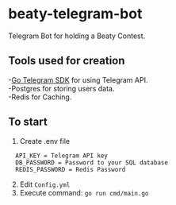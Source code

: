# beaty-telegram-bot
Telegram Bot for holding a Beaty Contest.

## Tools used for creation
-[Go Telegram SDK](https://github.com/go-telegram-bot-api/telegram-bot-api) for using Telegram API.<br />
-Postgres for storing users data.<br />
-Redis for Caching.<br />

## To start
1. Create .env file
```
  API_KEY = Telegram API key 
  DB_PASSWORD = Password to your SQL database 
  REDIS_PASSWORD = Redis Password 
 ```
2. Edit ```Config.yml``` 
3. Execute command: ```go run cmd/main.go```
